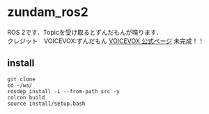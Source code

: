 # zundam_ros2
ROS 2です．Topicを受け取るとずんだもんが喋ります．</br>
クレジット　VOICEVOX:ずんだもん
[VOICEVOX 公式ページ](https://voicevox.hiroshiba.jp/)
未完成！！

## install
```
git clone
cd ~/ws/
rosdep install -i --from-path src -y
colcon build
source install/setup.bash
```
